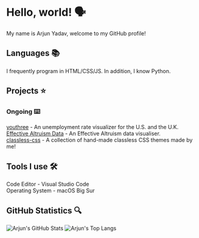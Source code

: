 # Hello, world! 🗣
My name is Arjun Yadav, welcome to my GitHub profile!

## Languages 📚
I frequently program in HTML/CSS/JS. In addition, I know Python.

## Projects ⭐️
### Ongoing ⌨️
[youthree](https://github.com/y-arjun-y/youthree) - An unemployment rate visualizer for the U.S. and the U.K. 
[Effective Altruism Data](https://github.com/hamishhuggard/ea_data_viz) - An Effective Altruism data visualiser.  
[classless-css](https://github.com/y-arjun-y/classless-css) - A collection of hand-made classless CSS themes made by me!

## Tools I use 🛠
Code Editor - Visual Studio Code  
Operating System - macOS Big Sur

## GitHub Statistics 🔍
![Arjun's GitHub Stats](https://github-readme-stats.vercel.app/api?username=y-arjun-y&count_private=true&theme=default)
![Arjun's Top Langs](https://github-readme-stats.vercel.app/api/top-langs/?username=y-arjun-y)
